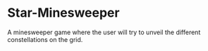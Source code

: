# Star-Minesweeper
A minesweeper game where the user will try to unveil the different constellations on the grid. 
